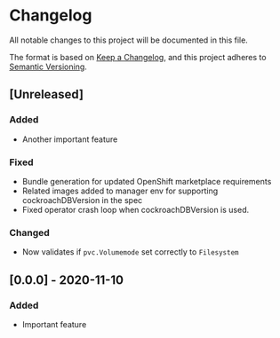 # Changelog
All notable changes to this project will be documented in this file.

The format is based on [Keep a Changelog](https://keepachangelog.com/en/1.0.0/), and this project adheres
to [Semantic Versioning](https://semver.org/spec/v2.0.0.html).

## [Unreleased]
### Added
- Another important feature

### Fixed

* Bundle generation for updated OpenShift marketplace requirements
* Related images added to manager env for supporting cockroachDBVersion in the spec
* Fixed operator crash loop when cockroachDBVersion is used.

### Changed

* Now validates if `pvc.Volumemode` set correctly to `Filesystem`

## [0.0.0] - 2020-11-10
### Added
- Important feature

